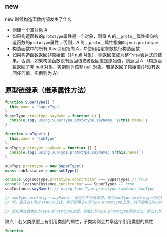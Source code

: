 ## new

new 时候构造函数内部发生了什么

- 创建一个空对象 A
- 如果构造函数的`prototype`属性是一个对象，则将 A 的`__proto__`属性指向构造函数的`prototype`属性；否则，A 的`__proto__`属性指向`Object.prototype`
- 构造函数中的所有 this 引用指向 A，并使用给定参数执行构造函数
- 如果构造函数返回非原始值（非 null 对象），则返回值成为整个`new`表达式的结果。否则，如果构造函数没有返回值或者返回值是原始值，则返回 A
  （构造函数返回了非 null 对象，实例则为该非 null 对象。若是返回了原始值/非没有返回任何值，实例则为 A）

## 原型链继承（继承属性方法）

```javascript
function SuperType() {
  this.name = 'superType'
}
SuperType.prototype.sayName = function () {
  console.log(`using SuperType.prototype.sayName: ${this.name}`)
}

function subType() {
  this.name = 'subType'
}
subType.prototype.sayName = function () {
  console.log(`using subType.prototype.sayName: ${this.name}`)
}

subType.prototype = new SuperType()
const subInstance = new subType()

console.log(subType.prototype.constructor === SuperType) // true
console.log(subInstance.constructor === SuperType) // true
subInstance.sayName() // using SuperType.prototype.sayName: subType

// subType.prototype.sayName() 永远也不会被调用，因为subType.prototype已经被SuperType实例替换了，所以subInstance寻找sayName
// 时，会先在subInstance上找，找不到再去subType.prototype上找，找不到再去SuperType.prototype上找

// 但如果在替换subType.prototype之后，再给subType.prototype添加方法，那么subType.prototype.sayName()就会被调用
```

缺点：若父类原型上有引用类型的属性，子类实例会共享这个引用类型的属性

```javascript
function
```
